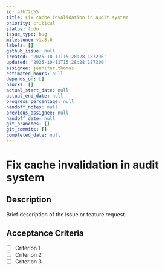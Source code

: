 ```yaml
---
id: a7b72c55
title: Fix cache invalidation in audit system
priority: critical
status: todo
issue_type: bug
milestone: v1.8.0
labels: []
github_issue: null
created: '2025-10-11T15:28:28.187296'
updated: '2025-10-11T15:28:28.187300'
assignee: jennifer.thomas
estimated_hours: null
depends_on: []
blocks: []
actual_start_date: null
actual_end_date: null
progress_percentage: null
handoff_notes: null
previous_assignee: null
handoff_date: null
git_branches: []
git_commits: []
completed_date: null
---
```


# Fix cache invalidation in audit system

## Description

Brief description of the issue or feature request.

## Acceptance Criteria

- [ ] Criterion 1
- [ ] Criterion 2
- [ ] Criterion 3